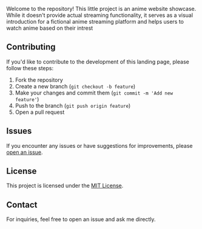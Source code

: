 Welcome to the repository! 
This little project is an anime website showcase. While it doesn't provide actual streaming functionality, it serves as a visual introduction for a fictional anime streaming platform and helps users to watch anime based on their intrest

## Contributing

If you'd like to contribute to the development of this landing page, please follow these steps:

1. Fork the repository
2. Create a new branch (`git checkout -b feature`)
3. Make your changes and commit them (`git commit -m 'Add new feature'`)
4. Push to the branch (`git push origin feature`)
5. Open a pull request

## Issues

If you encounter any issues or have suggestions for improvements, please [open an issue](https://github.com/Tinuanandh/anime_engine/issues).

## License

This project is licensed under the [MIT License](LICENSE).

## Contact

For inquiries, feel free to open an issue and ask me directly.
